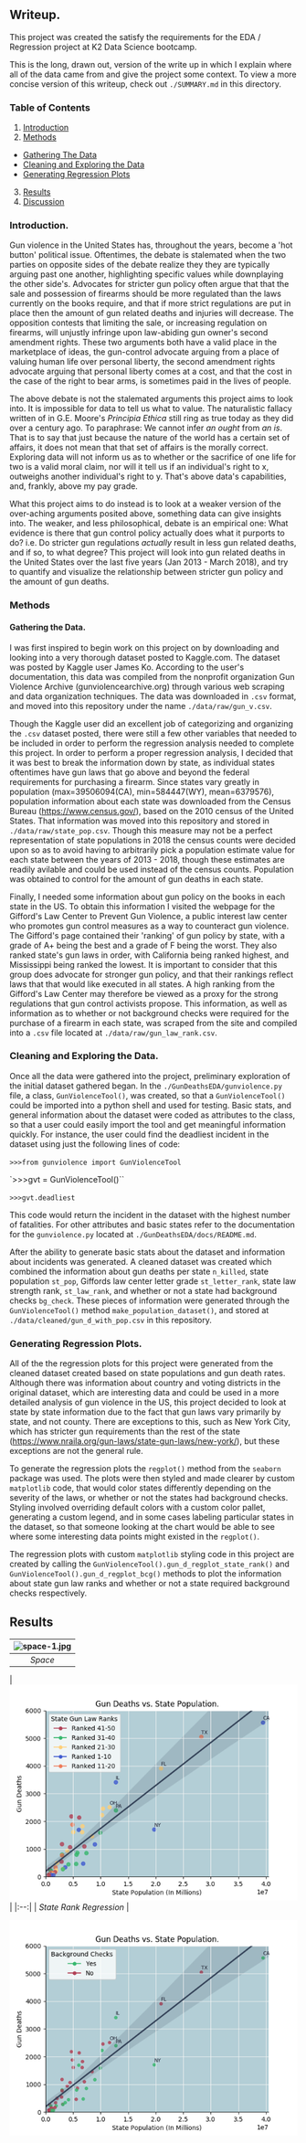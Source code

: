 ## Writeup.

This project was created the satisfy the requirements for the EDA / Regression project
at K2 Data Science bootcamp.

This is the long, drawn out, version of the write up in which I explain where all of the data came from and give the project some context. To view a more concise version of this writeup, check out `./SUMMARY.md` in this directory.

### Table of Contents
1. [Introduction](#introduction)
2. [Methods](#methods)
  - [Gathering The Data](#gathering-the-data)
  - [Cleaning and Exploring the Data](#cleaning-and-exploring-the-data)
  - [Generating Regression Plots](#generating-regression-plots)
3. [Results](#results)
4. [Discussion](#Discussion)

### Introduction.

Gun violence in the United States has, throughout the years, become a 'hot button' political issue. Oftentimes, the debate is stalemated when the two parties on opposite sides of the debate realize they they are typically arguing past one another, highlighting specific values while downplaying the other side's. Advocates for stricter gun policy often argue that that the sale and possession of firearms should be more regulated than the laws currently on the books require, and that if more strict regulations are put in place then the amount of gun related deaths and injuries will decrease. The opposition contests that limiting the sale, or increasing regulation on firearms, will unjustly infringe upon law-abiding gun owner's second amendment rights. These two arguments both have a valid place in the marketplace of ideas, the gun-control advocate arguing from a place of valuing human life over personal liberty, the second amendment rights advocate arguing that personal liberty comes at a cost, and that the cost in the case of the right to bear arms, is sometimes paid in the lives of people.

The above debate is not the stalemated arguments this project aims to look into. It is impossible for data to tell us what to value. The naturalistic fallacy written of in G.E. Moore's _Principia Ethica_ still ring as true today as they did over a century ago. To paraphrase: We cannot infer _an ought_ from _an is_. That is to say that just because the nature of the world has a certain set of affairs, it does not mean that that set of affairs is the morally correct. Exploring data will not inform us as to whether or the sacrifice of one life for two is a valid moral claim, nor will it tell us if an individual's right to x, outweighs another individual's right to y. That's above data's capabilities, and, frankly, above my pay grade.

What this project aims to do instead is to look at a weaker version of the over-aching arguments posited above, something data can give insights into. The weaker, and less philosophical, debate is an empirical one: What evidence is there that gun control policy actually does what it purports to do? i.e. Do stricter gun regulations _actually_ result in less gun related deaths, and if so, to what degree? This project will look into gun related deaths in the United States over the last five years (Jan 2013 - March 2018), and try to quantify and visualize the relationship between stricter gun policy and the amount of gun deaths.

### Methods

#### Gathering the Data.

I was first inspired to begin work on this project on by downloading and looking into a very thorough dataset posted to Kaggle.com. The dataset was posted by Kaggle user James Ko. According to the user's documentation, this data was compiled from the nonprofit organization Gun Violence Archive (gunviolencearchive.org) through various web scraping and data organization techniques. The data was downloaded in `.csv` format, and moved into this repository under the name `./data/raw/gun_v.csv`.

Though the Kaggle user did an excellent job of categorizing and organizing the `.csv` dataset posted, there were still a few other  variables that needed to be included in order to perform the regression analysis needed to complete this project. In order to perform a proper regression analysis, I decided that it was best to break the information down by state, as individual states oftentimes have gun laws that go above and beyond the federal requirements for purchasing a firearm. Since states vary greatly in population (max=39506094(CA), min=584447(WY), mean=6379576), population information about each state was downloaded from the Census Bureau (https://www.census.gov/), based on the 2010 census of the United States. That information was moved into this repository and stored in `./data/raw/state_pop.csv`. Though this measure may not be a perfect representation of state populations in 2018 the census counts were decided upon so as to avoid having to arbitrarily pick a population estimate value for each state between the years of 2013 - 2018, though these estimates are readily avilable and could be used instead of the census counts. Population was obtained to control for the amount of gun deaths in each state.

Finally, I needed some information about gun policy on the books in each state in the US. To obtain this information I visited the webpage for the Gifford's Law Center to Prevent Gun Violence, a public interest law center who promotes gun control measures as a way to counteract gun violence. The Gifford's page contained their 'ranking' of gun policy by state, with a grade of A+ being the best and a grade of F being the worst. They also ranked state's gun laws in order, with California being ranked highest, and Mississippi being ranked the lowest. It is important to consider that this group does advocate for stronger gun policy, and that their rankings reflect laws that that would like executed in all states. A high ranking from the Gifford's Law Center may therefore be viewed as a proxy for the strong regulations that gun control activists propose. This information, as well as information as to whether or not background checks were required for the purchase of a firearm in each state, was scraped from the site and compiled into a `.csv` file located at `./data/raw/gun_law_rank.csv`.

### Cleaning and Exploring the Data.

Once all the data were gathered into the project, preliminary exploration of the initial dataset gathered began. In the `./GunDeathsEDA/gunviolence.py` file, a class, `GunViolenceTool()`, was created, so that a `GunViolenceTool()` could be imported into a python shell and used for testing. Basic stats, and general information about the dataset were coded as attributes to the class, so that a user could easily import the tool and get meaningful information quickly. For instance, the user could find the deadliest incident in the dataset using just the following lines of code:

`>>>from gunviolence import GunViolenceTool`

`>>>gvt = GunViolenceTool()``

`>>>gvt.deadliest`

This code would return the incident in the dataset with the highest number of fatalities. For other attributes and basic states refer to the documentation for the `gunviolence.py` located at `./GunDeathsEDA/docs/README.md`.

After the ability to generate basic stats about the dataset and information about incidents was generated. A cleaned dataset was created which combined the information about gun deaths per state `n_killed`, state population `st_pop`, Giffords law center letter grade `st_letter_rank`, state law strength rank, `st_law_rank`, and whether or not a state had background checks `bg_check`. These pieces of information were generated through the `GunViolenceTool()` method `make_population_dataset()`, and stored at `./data/cleaned/gun_d_with_pop.csv` in this repository.

### Generating Regression Plots.

All of the the regression plots for this project were generated from the cleaned dataset created based on state populations and gun death rates. Although there was information about country and voting districts in the original dataset, which are interesting data and could be used in a more detailed analysis of gun violence in the US, this project decided to look at state by state information due to the fact that gun laws vary primarily by state, and not county. There are exceptions to this, such as New York City, which has stricter gun requirements than the rest of the state (https://www.nraila.org/gun-laws/state-gun-laws/new-york/), but these exceptions are not the general rule.

To generate the regression plots the `regplot()` method from the `seaborn` package was used. The plots were then styled and made clearer by custom `matplotlib` code, that would color states differently depending on the severity of the laws, or whether or not the states had background checks. Styling involved overriding default colors with a custom color pallet, generating a custom legend, and in some cases labeling particular states in the dataset, so that someone looking at the chart would be able to see where some interesting data points might existed in the `regplot()`.

The regression plots with custom `matplotlib` styling code in this project are created by calling the `GunViolenceTool().gun_d_regplot_state_rank()` and `GunViolenceTool().gun_d_regplot_bcg()` methods to plot the information about state gun law ranks and whether or not a state required background checks respectively.

## Results

| ![space-1.jpg](http://www.storywarren.com/wp-content/uploads/2016/09/space-1.jpg) |
|:--:|
| *Space* |

|
![Figure1-1](https://github.com/tjgran01/GunDeathsEDA/blob/master/figs/strank_reg.png) |
|:--:|
| _State Rank Regression_ |

![Figure1-2](https://github.com/tjgran01/GunDeathsEDA/blob/master/figs/bgc_reg.png "Figure 1-2")
